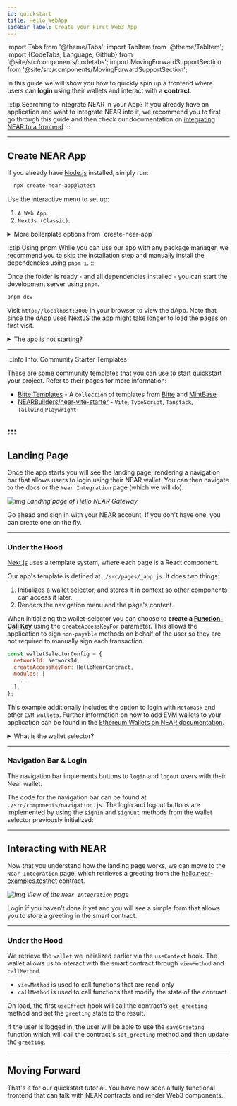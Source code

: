 ```yaml
---
id: quickstart
title: Hello WebApp
sidebar_label: Create your First Web3 App
---
```

import Tabs from '@theme/Tabs';
import TabItem from '@theme/TabItem';
import {CodeTabs, Language, Github} from '@site/src/components/codetabs';
import MovingForwardSupportSection from '@site/src/components/MovingForwardSupportSection';

In this guide we will show you how to quickly spin up a frontend where users can **login** using their wallets and interact with a **contract**.

:::tip Searching to integrate NEAR in your App?
If you already have an application and want to integrate NEAR into it, we recommend you to first go through this guide and then check our documentation on [integrating NEAR to a frontend](./integrate-contracts.md)
:::

---

## Create NEAR App
If you already have [Node.js](https://nodejs.org/en/download) installed, simply run:

```bash
  npx create-near-app@latest
```

Use the interactive menu to set up:
1. `A Web App`.
2. `NextJs (Classic)`.

<details>
<summary> More boilerplate options from `create-near-app` </summary>

Using `create-near-app` you can also set up:
   - NextJs (App Router)
   - Vite (React)
   - JS/TS Smart Contract
   - Rust Smart Contract

</details>

:::tip Using pnpm
While you can use our app with any package manager, we recommend you to skip the installation step and manually install the dependencies using `pnpm i`.
:::

Once the folder is ready - and all dependencies installed - you can start the development server using `pnpm`.

```bash
pnpm dev
```

Visit `http://localhost:3000` in your browser to view the dApp. Note that since the dApp uses NextJS the app might take longer to load the pages on first visit.

<details>
<summary> The app is not starting? </summary>

Make sure you are using **node >= v18**, you can easily switch versions using `nvm use 18`

</details>

<hr className="subsection" />
:::info Info: Community Starter Templates

  These are some community templates that you can use to start quickstart your project. Refer to their pages for more information:
 * [Bitte Templates](https://templates.mintbase.xyz) - A `collection` of templates from [Bitte](https://www.bitte.ai/) and [MintBase](https://mintbase.xyz)
 * [NEARBuilders/near-vite-starter](https://github.com/NEARBuilders/near-vite-starter) - `Vite`, `TypeScript`, `Tanstack`, `Tailwind`,`Playwright`

:::
---

## Landing Page

Once the app starts you will see the landing page, rendering a navigation bar that allows users to login using their NEAR wallet. You can then navigate to the docs or the `Near Integration` page (which we will do).

![img](/docs/assets/examples/hello-near-landing-page.png)
*Landing page of Hello NEAR Gateway*

Go ahead and sign in with your NEAR account. If you don't have one, you can create one on the fly.

<hr className="subsection" />

### Under the Hood

[Next.js](https://nextjs.org/) uses a template system, where each page is a React component.

Our app's template is defined at `./src/pages/_app.js`. It does two things:

1. Initializes a [wallet selector](../tools/wallet-selector.md), and stores it in context so other components can access it later.
2. Renders the navigation menu and the page's content.

<Github url="https://github.com/near-examples/hello-near-examples/blob/main/frontend/src/pages/_app.js" language="jsx" start="22" end="48" />

When initializing the wallet-selector you can choose to **create a [Function-Call Key](../protocol/access-keys.md)** using the `createAccessKeyFor` parameter. This allows the application to sign `non-payable` methods on behalf of the user so they are not required to manually sign each transaction.

```jsx
const walletSelectorConfig = {
  networkId: NetworkId,
  createAccessKeyFor: HelloNearContract,
  modules: [
    ...
  ],
};
```

This example additionally includes the option to login with `Metamask` and other `EVM wallets`. Further information on how to add EVM wallets to your application can be found in the [Ethereum Wallets on NEAR documentation](./ethereum-wallets.md).

<details>
<summary>What is the wallet selector?</summary>

The wallet selector is a modal that allows users to select their preferred Near wallet to login. Our application creates a new instance of the wallet selector then stores it in the apps context so it can be accessed by other components.

</details>

<hr className="subsection" />

### Navigation Bar & Login
The navigation bar implements buttons to `login` and `logout` users with their Near wallet.

The code for the navigation bar can be found at `./src/components/navigation.js`. The login and logout buttons are implemented by using the `signIn` and `signOut` methods from the wallet selector previously initialized:

<Github url="https://github.com/near-examples/hello-near-examples/blob/master/frontend/src/components/navigation.js" language="jsx" start="10" end="23" />

---

## Interacting with NEAR

Now that you understand how the landing page works, we can move to the `Near Integration` page, which retrieves a greeting from the [hello.near-examples.testnet](https://testnet.nearblocks.io/address/hello.near-examples.testnet) contract.

![img](/docs/assets/examples/hello-near-gateway.png)
*View of the `Near Integration` page*

Login if you haven't done it yet and you will see a simple form that allows you to store a greeting in the smart contract.

<hr className="subsection" />

### Under the Hood
We retrieve the `wallet` we initialized earlier via the `useContext` hook. The wallet allows us to interact with the smart contract through `viewMethod` and `callMethod`.

- `viewMethod` is used to call functions that are read-only
- `callMethod` is used to call functions that modify the state of the contract

<Github url="https://github.com/near-examples/hello-near-examples/blob/master/frontend/src/pages/hello-near/index.js" language="jsx" start="13" end="36" />

On load, the first `useEffect` hook will call the contract's `get_greeting` method and set the `greeting` state to the result.

If the user is logged in, the user will be able to use the `saveGreeting` function which will call the contract's `set_greeting` method and then update the `greeting`.

---

## Moving Forward

That's it for our quickstart tutorial. You have now seen a fully functional frontend that can talk with NEAR contracts and render Web3 components.

<MovingForwardSupportSection />
